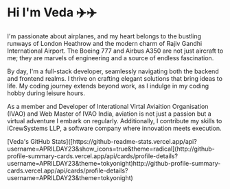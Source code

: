 <h1>Hi I'm Veda ✈️✈️</h1>
<div>
  <p>I'm passionate about airplanes, and my heart belongs to the bustling runways of London Heathrow and the modern charm of Rajiv Gandhi International Airport. The Boeing 777 and Airbus A350 are not just aircraft to me; they are marvels of engineering and a source of endless fascination.</p>

  <p>By day, I'm a full-stack developer, seamlessly navigating both the backend and frontend realms. I thrive on crafting elegant solutions that bring ideas to life. My coding journey extends beyond work, as I indulge in my coding hobby during leisure hours.</p>

<p>As a member and Developer of Interational Virtal Aviaition Organisation (IVAO) and Web Master of IVAO India, aviation is not just a passion but a virtual adventure I embark on regularly. Additionally, I contribute my skills to iCrewSystems LLP, a software company where innovation meets execution.</p>
</div>
[Veda's GitHub Stats]([https://github-readme-stats.vercel.app/api?username=APRILDAY23&show_icons=true&theme=radical](http://github-profile-summary-cards.vercel.app/api/cards/profile-details?username=APRILDAY23&theme=tokyonight)http://github-profile-summary-cards.vercel.app/api/cards/profile-details?username=APRILDAY23&theme=tokyonight)

